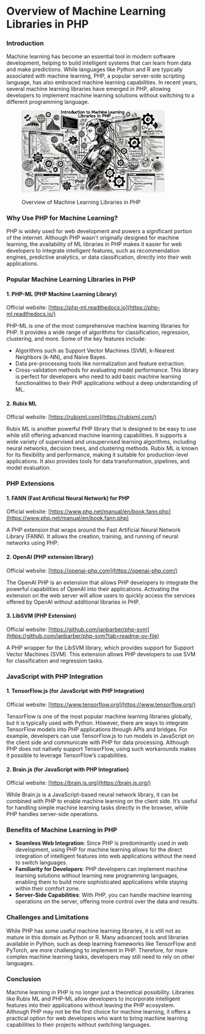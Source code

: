 # Overview of Machine Learning Libraries in PHP

### Introduction

Machine learning has become an essential tool in modern software development, helping to build intelligent systems that can learn from data and make predictions. While languages like Python and R are typically associated with machine learning, PHP, a popular server-side scripting language, has also embraced machine learning capabilities. In recent years, several machine learning libraries have emerged in PHP, allowing developers to implement machine learning solutions without switching to a different programming language.

<div align="left">

<figure><img src="../../.gitbook/assets/image (43).png" alt="" width="375"><figcaption><p>Overview of Machine Learning Libraries in PHP</p></figcaption></figure>

</div>

### Why Use PHP for Machine Learning?

PHP is widely used for web development and powers a significant portion of the internet. Although PHP wasn't originally designed for machine learning, the availability of ML libraries in PHP makes it easier for web developers to integrate intelligent features, such as recommendation engines, predictive analytics, or data classification, directly into their web applications.

### Popular Machine Learning Libraries in PHP

#### **1. PHP-ML (PHP Machine Learning Library)**

Official website: [https://php-ml.readthedocs.io](https://php-ml.readthedocs.io/)

PHP-ML is one of the most comprehensive machine learning libraries for PHP. It provides a wide range of algorithms for classification, regression, clustering, and more. Some of the key features include:

* Algorithms such as Support Vector Machines (SVM), k-Nearest Neighbors (k-NN), and Naive Bayes.
* Data pre-processing tools like normalization and feature extraction.
* Cross-validation methods for evaluating model performance. This library is perfect for developers who need to add basic machine learning functionalities to their PHP applications without a deep understanding of ML.

#### **2. Rubix ML**

Official website: [https://rubixml.com](https://rubixml.com/)

Rubix ML is another powerful PHP library that is designed to be easy to use while still offering advanced machine learning capabilities. It supports a wide variety of supervised and unsupervised learning algorithms, including neural networks, decision trees, and clustering methods. Rubix ML is known for its flexibility and performance, making it suitable for production-level applications. It also provides tools for data transformation, pipelines, and model evaluation.

### **PHP E**xtensions

#### 1. FANN (Fast Artificial Neural Network) for PHP

Official website: [https://www.php.net/manual/en/book.fann.php](https://www.php.net/manual/en/book.fann.php)

A PHP extension that wraps around the Fast Artificial Neural Network Library (FANN). It allows the creation, training, and running of neural networks using PHP.

#### 2. OpenAI (PHP extension library)

Official website: [https://openai-php.com](https://openai-php.com/)

The OpenAI PHP is an extension that allows PHP developers to integrate the powerful capabilities of OpenAI into their applications. Activating the extension on the web server will allow users to quickly access the services offered by OpenAI without additional libraries in PHP.

#### 3. LibSVM (PHP Extension)

Official website: [https://github.com/ianbarber/php-svm](https://github.com/ianbarber/php-svm?tab=readme-ov-file)

A PHP wrapper for the LibSVM library, which provides support for Support Vector Machines (SVM). This extension allows PHP developers to use SVM for classification and regression tasks.

### **JavaScript with PHP Integration**

#### 1. TensorFlow.js **(for JavaScript with PHP Integration)**

Official website: [https://www.tensorflow.org](https://www.tensorflow.org/)

TensorFlow is one of the most popular machine learning libraries globally, but it is typically used with Python. However, there are ways to integrate TensorFlow models into PHP applications through APIs and bridges. For example, developers can use TensorFlow.js to run models in JavaScript on the client side and communicate with PHP for data processing. Although PHP does not natively support TensorFlow, using such workarounds makes it possible to leverage TensorFlow’s capabilities.

#### 2. **Brain.js (for JavaScript with PHP Integration)**

Official website: [https://brain.js.org](https://brain.js.org/)

While Brain.js is a JavaScript-based neural network library, it can be combined with PHP to enable machine learning on the client side. It’s useful for handling simple machine learning tasks directly in the browser, while PHP handles server-side operations.

### Benefits of Machine Learning in PHP

* **Seamless Web Integration**: Since PHP is predominantly used in web development, using PHP for machine learning allows for the direct integration of intelligent features into web applications without the need to switch languages.
* **Familiarity for Developers**: PHP developers can implement machine learning solutions without learning new programming languages, enabling them to build more sophisticated applications while staying within their comfort zone.
* **Server-Side Capabilities**: With PHP, you can handle machine learning operations on the server, offering more control over the data and results.

### Challenges and Limitations

While PHP has some useful machine learning libraries, it is still not as mature in this domain as Python or R. Many advanced tools and libraries available in Python, such as deep learning frameworks like TensorFlow and PyTorch, are more challenging to implement in PHP. Therefore, for more complex machine learning tasks, developers may still need to rely on other languages.

### Conclusion

Machine learning in PHP is no longer just a theoretical possibility. Libraries like Rubix ML and PHP-ML allow developers to incorporate intelligent features into their applications without leaving the PHP ecosystem. Although PHP may not be the first choice for machine learning, it offers a practical option for web developers who want to bring machine learning capabilities to their projects without switching languages.

